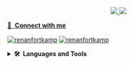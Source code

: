 <div align="center">
  <a href="https://github.com/renanfortkamp">
  <img height="180em" src="https://github-readme-stats.vercel.app/api?username=renanfortkamp&show_icons=true&theme=dracula&include_all_commits=true&count_private=true"/>
  <img height="180em" src="https://github-readme-stats.vercel.app/api/top-langs/?username=renanfortkamp&layout=compact&langs_count=9&theme=dracula"/>
</div>
  
  🔗 &nbsp;**Connect with me**
<p align="left">
<a href="https://linkedin.com/in/renanfortkamp" target="blank"><img align="center" src="https://raw.githubusercontent.com/rahuldkjain/github-profile-readme-generator/master/src/images/icons/Social/linked-in-alt.svg" alt="renanfortkamp" height="30" width="40" /></a>
<a href="https://instagram.com/renanfortt" target="blank"><img align="center" src="https://raw.githubusercontent.com/rahuldkjain/github-profile-readme-generator/master/src/images/icons/Social/instagram.svg" alt="renanfortkamp" height="30" width="40" /></a>

<details>
  <summary><b>🛠️&nbsp;&nbsp;Languages&nbsp;and&nbsp;Tools</b></summary><br/><palign="left"><ahref="https://www.w3schools.com/css/"target="_blank">
<img
src="https://raw.githubusercontent.com/devicons/devicon/master/icons/css3/css3-original-wordmark.svg"
alt="css3"
width="40"
height="40"
/>
</a>
<ahref="https://www.docker.com/"target="_blank">
<img
src="https://raw.githubusercontent.com/devicons/devicon/master/icons/docker/docker-original-wordmark.svg"
alt="docker"
width="40"
height="40"
/>
</a>
<ahref="https://git-scm.com/"target="_blank">
<img
src="https://www.vectorlogo.zone/logos/git-scm/git-scm-icon.svg"
alt="git"
width="40"
height="40"
/>
</a>
<ahref="https://www.w3.org/html/"target="_blank">
<img
src="https://raw.githubusercontent.com/devicons/devicon/master/icons/html5/html5-original-wordmark.svg"
alt="html5"
width="40"height="40"
/>
</a>
<a
href="https://developer.mozilla.org/en-US/docs/Web/JavaScript"
target="_blank"
>
<img
src="https://raw.githubusercontent.com/devicons/devicon/master/icons/javascript/javascript-original.svg"
alt="javascript"
width="40"
height="40"
/>
</a>
<ahref="https://www.linux.org/"target="_blank">
<img
src="https://raw.githubusercontent.com/devicons/devicon/master/icons/linux/linux-original.svg"
alt="linux"
width="40"
height="40"
/>
</a>
<ahref="https://www.microsoft.com/en-us/sql-server"target="_blank">
<img
src="https://www.svgrepo.com/show/303229/microsoft-sql-server-logo.svg"
alt="mssql"width="40"height="40"/></a><ahref="https://reactjs.org/"target="_blank"><img src="https://raw.githubusercontent.com/devicons/devicon/master/icons/react/react-original-wordmark.svg"
alt="react"
width="40"
height="40"/></a> <a href="https://dotnet.microsoft.com/pt-br/" target="_blank">
        <img
            src="https://github.com/devicons/devicon/blob/master/icons/dot-net/dot-net-original-wordmark.svg"
            alt="dot-net"
            width="40"
            height="40"
        />
    </a>
    <a href="https://learn.microsoft.com/pt-br/dotnet/csharp/" target="_blank">
        <img
            src="https://github.com/devicons/devicon/blob/master/icons/csharp/csharp-original.svg"
            alt="csharp"
            width="40"
            height="40"
        />
    </a></p>
  
  </details>

